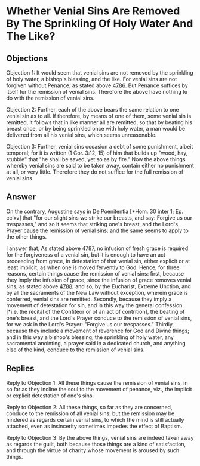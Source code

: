 # Whether Venial Sins Are Removed By The Sprinkling Of Holy Water And The Like?

## Objections

Objection 1: It would seem that venial sins are not removed by the sprinkling of holy water, a bishop's blessing, and the like. For venial sins are not forgiven without Penance, as stated above [4786](A[1]). But Penance suffices by itself for the remission of venial sins. Therefore the above have nothing to do with the remission of venial sins.

Objection 2: Further, each of the above bears the same relation to one venial sin as to all. If therefore, by means of one of them, some venial sin is remitted, it follows that in like manner all are remitted, so that by beating his breast once, or by being sprinkled once with holy water, a man would be delivered from all his venial sins, which seems unreasonable.

Objection 3: Further, venial sins occasion a debt of some punishment, albeit temporal; for it is written (1 Cor. 3:12, 15) of him that builds up "wood, hay, stubble" that "he shall be saved, yet so as by fire." Now the above things whereby venial sins are said to be taken away, contain either no punishment at all, or very little. Therefore they do not suffice for the full remission of venial sins.

## Answer

On the contrary, Augustine says in De Poenitentia [*Hom. 30 inter 1; Ep. cclxv] that "for our slight sins we strike our breasts, and say: Forgive us our trespasses," and so it seems that striking one's breast, and the Lord's Prayer cause the remission of venial sins: and the same seems to apply to the other things.

I answer that, As stated above [4787](A[2]), no infusion of fresh grace is required for the forgiveness of a venial sin, but it is enough to have an act proceeding from grace, in detestation of that venial sin, either explicit or at least implicit, as when one is moved fervently to God. Hence, for three reasons, certain things cause the remission of venial sins: first, because they imply the infusion of grace, since the infusion of grace removes venial sins, as stated above [4788](A[2]); and so, by the Eucharist, Extreme Unction, and by all the sacraments of the New Law without exception, wherein grace is conferred, venial sins are remitted. Secondly, because they imply a movement of detestation for sin, and in this way the general confession [*i.e. the recital of the Confiteor or of an act of contrition], the beating of one's breast, and the Lord's Prayer conduce to the remission of venial sins, for we ask in the Lord's Prayer: "Forgive us our trespasses." Thirdly, because they include a movement of reverence for God and Divine things; and in this way a bishop's blessing, the sprinkling of holy water, any sacramental anointing, a prayer said in a dedicated church, and anything else of the kind, conduce to the remission of venial sins.

## Replies

Reply to Objection 1: All these things cause the remission of venial sins, in so far as they incline the soul to the movement of penance, viz., the implicit or explicit detestation of one's sins.

Reply to Objection 2: All these things, so far as they are concerned, conduce to the remission of all venial sins: but the remission may be hindered as regards certain venial sins, to which the mind is still actually attached, even as insincerity sometimes impedes the effect of Baptism.

Reply to Objection 3: By the above things, venial sins are indeed taken away as regards the guilt, both because those things are a kind of satisfaction, and through the virtue of charity whose movement is aroused by such things.